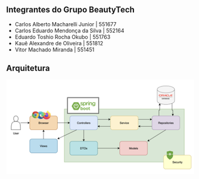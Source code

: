 ## Integrantes do Grupo BeautyTech

- Carlos Alberto Macharelli Junior | 551677
- Carlos Eduardo Mendonça da Silva | 552164
- Eduardo Toshio Rocha Okubo | 551763
- Kauê Alexandre de Oliveira | 551812
- Vitor Machado Miranda | 551451

## Arquitetura

![Diagrama de arquitetura do projeto BeautyTech WEB](./beautytechweb_architecture.png)
